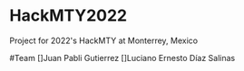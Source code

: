 # HackMTY2022
Project for 2022's HackMTY at Monterrey, Mexico

#Team
[]Juan Pabli Gutierrez
[]Luciano Ernesto Díaz Salinas
